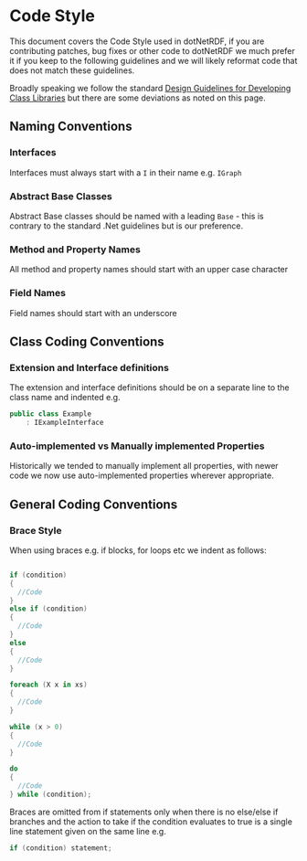 # Code Style

This document covers the Code Style used in dotNetRDF, if you are contributing patches, bug fixes or other code to dotNetRDF we much prefer it if you keep to the following guidelines and we will likely reformat code that does not match these guidelines.

Broadly speaking we follow the standard [Design Guidelines for Developing Class Libraries](http://msdn.microsoft.com/en-us/library/ms229042.aspx) but there are some deviations as noted on this page.

## Naming Conventions

### Interfaces

Interfaces must always start with a `I` in their name e.g. `IGraph`

### Abstract Base Classes

Abstract Base classes should be named with a leading `Base` - this is contrary to the standard .Net guidelines but is our preference.

### Method and Property Names

All method and property names should start with an upper case character

### Field Names

Field names should start with an underscore

## Class Coding Conventions

### Extension and Interface definitions

The extension and interface definitions should be on a separate line to the class name and indented e.g.

```csharp
public class Example
	: IExampleInterface
```

### Auto-implemented vs Manually implemented Properties

Historically we tended to manually implement all properties, with newer code we now use auto-implemented properties wherever appropriate.

## General Coding Conventions

### Brace Style

When using braces e.g. if blocks, for loops etc we indent as follows:

```csharp

if (condition)
{
  //Code
}
else if (condition)
{
  //Code
}
else
{
  //Code
}

foreach (X x in xs)
{
  //Code
}

while (x > 0)
{
  //Code
}

do
{
  //Code
} while (condition);
```

Braces are omitted from if statements only when there is no else/else if branches and the action to take if the condition evaluates to true is a single line statement given on the same line e.g.

```csharp
if (condition) statement;
```